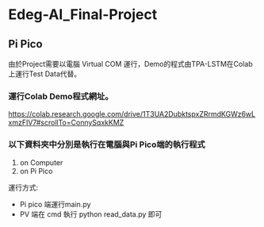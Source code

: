 # Edeg-AI_Final-Project
## Pi Pico

由於Project需要以電腦 Virtual COM 運行，Demo的程式由TPA-LSTM在Colab上運行Test Data代替。

### 運行Colab Demo程式網址。
  https://colab.research.google.com/drive/1T3UA2DubktspxZRrmdKGWz6wLxmzFIV7#scrollTo=ConnySqxkKMZ

### 以下資料夾中分別是執行在電腦與Pi Pico端的執行程式
1. on Computer 
2. on Pi Pico

運行方式: 
* Pi pico 端運行main.py
* PV 端在 cmd 執行 python read_data.py
即可

